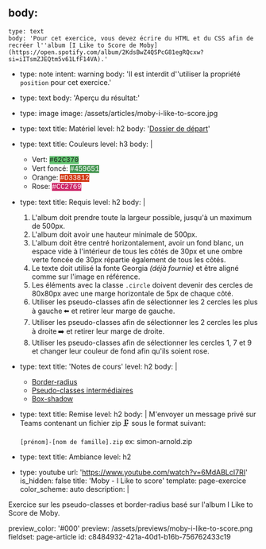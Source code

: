 body:
  -
    type: text
    body: 'Pour cet exercice, vous devez écrire du HTML et du CSS afin de recréer l''album [I Like to Score de Moby](https://open.spotify.com/album/2KdsBwZ4QSPcG81egRQcxw?si=iITsmZJEQtm5v61LfF14VA).'
  -
    type: note
    intent: warning
    body: 'Il est interdit d''utiliser la propriété `position` pour cet&nbsp;exercice.'
  -
    type: text
    body: 'Aperçu du résultat:'
  -
    type: image
    image: /assets/articles/moby-i-like-to-score.jpg
  -
    type: text
    title: Matériel
    level: h2
    body: '[Dossier de départ](https://ex.smnarnold.com/pseudo-classes/moby/moby-i-like-to-score.zip)'
  -
    type: text
    title: Couleurs
    level: h3
    body: |
      - Vert: <span style="background: #62C370; font-family: Courier;">#62C370</span>
      - Vert foncé: <span style="background: #459651; color: #fff; font-family: Courier;">#459651</span>
      - Orange: <span style="background: #D33812; color: #fff; font-family: Courier;">#D33812</span>
      - Rose: <span style="background: #CC2769; color: #fff; font-family: Courier;">#CC2769</span>
  -
    type: text
    title: Requis
    level: h2
    body: |
      1. L'album doit prendre toute la largeur possible, jusqu'à un maximum de&nbsp;500px.
      2. L'album doit avoir une hauteur minimale de&nbsp;500px. 
      3. L'album doit être centré horizontalement, avoir un fond blanc, un espace vide à l'intérieur de tous les côtés de 30px et une ombre verte foncée de 30px répartie également de tous les&nbsp;côtés.
      4. Le texte doit utilisé la fonte Georgia _(déjà fournie)_ et être aligné comme sur l'image en&nbsp;référence.
      5. Les éléments avec la classe `.circle` doivent devenir des cercles de 80x80px avec une marge horizontale de 5px de chaque&nbsp;côté.
      6. Utiliser les pseudo-classes afin de sélectionner les 2&nbsp;cercles les plus à gauche&thinsp;⬅️ et retirer leur marge de&nbsp;gauche.
      7. Utiliser les pseudo-classes afin de sélectionner les 2&nbsp;cercles les plus à droite&thinsp;➡️ et retirer leur marge de&nbsp;droite.
      8. Utiliser les pseudo-classes afin de sélectionner les cercles 1, 7 et 9 et changer leur couleur de fond afin qu'ils soient&nbsp;rose.
  -
    type: text
    title: 'Notes de cours'
    level: h2
    body: |
      - [Border-radius](https://smnarnold.com/cours/css/border#border-radius)
      - [Pseudo-classes intermédiaires](https://smnarnold.com/cours/css/pseudo-classes-intermediaires)
      - [Box-shadow](https://smnarnold.com/cours/css/box-shadow)
  -
    type: text
    title: Remise
    level: h2
    body: |
      M'envoyer un message privé sur Teams contenant un fichier zip&thinsp;🗜 sous le format suivant:
      
      `[prénom]-[nom de famille].zip`
      ex: simon-arnold.zip
  -
    type: text
    title: Ambiance
    level: h2
  -
    type: youtube
    url: 'https://www.youtube.com/watch?v=6MdABLcI7RI'
is_hidden: false
title: 'Moby - I Like to score'
template: page-exercice
color_scheme: auto
description: |
  <p>Exercice sur les pseudo-classes et border-radius basé sur l'album I Like to Score de Moby.
  </p>
preview_color: '#000'
preview: /assets/previews/moby-i-like-to-score.png
fieldset: page-article
id: c8484932-421a-40d1-b16b-756762433c19
